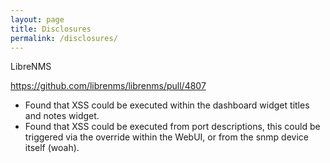 ```yaml
---
layout: page
title: Disclosures
permalink: /disclosures/
---
```



LibreNMS

<https://github.com/librenms/librenms/pull/4807>

-   Found that XSS could be executed within the dashboard widget titles and notes widget.
-   Found that XSS could be executed from port descriptions, this could be triggered via the override within the WebUI, or from the snmp device itself (woah).

